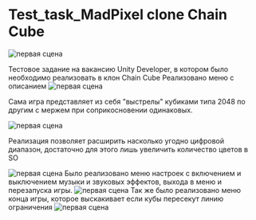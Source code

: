 # Test_task_MadPixel clone Chain Cube

![первая сцена](/README_Additional_materials/testTaskGif.gif)

Тестовое задание на вакансию Unity Developer, в котором было необходимо реализовать в клон Chain Cube
Реализовано меню с описанием
![первая сцена](/README_Additional_materials/1.png)

Сама игра представляет из себя "выстрелы" кубиками типа 2048 по другим с мержем при соприкосновении одинаковых.

![первая сцена](/README_Additional_materials/2.png)

Реализация позволяет расширить насколько угодно цифровой диапазон, достаточно для этого лишь увеличить количество цветов в SO 

![первая сцена](/README_Additional_materials/3.png)
Было реализовано меню настроек с включением и выключением музыки и звуковых эффектов, выхода в меню и перезапуска игры.
![первая сцена](/README_Additional_materials/4.png)
Так же было реализовано меню конца игры, которое выскакивает если кубы пересекут линию ограничения
![первая сцена](/README_Additional_materials/5.png)
